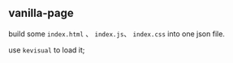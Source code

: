 ## vanilla-page

build some `index.html` 、 `index.js`、 `index.css` into one json file.

use `kevisual` to load it;